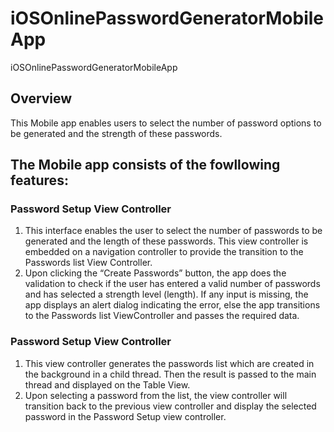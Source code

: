 # iOSOnlinePasswordGeneratorMobileApp
iOSOnlinePasswordGeneratorMobileApp

## Overview
This Mobile app enables users to select the number of password options to be generated
and the strength of these passwords.

## The Mobile app consists of the fowllowing features:

### Password Setup View Controller 
1. This interface enables the user to select the number of passwords to be generated
and the length of these passwords. This view controller is embedded on a
navigation controller to provide the transition to the Passwords list View Controller.
2. Upon clicking the “Create Passwords” button, the app does the validation to check if the user has
entered a valid number of passwords and has selected a strength level (length). If
any input is missing, the app displays an alert dialog indicating the error, else the app
transitions to the Passwords list ViewController and passes the required data. 

### Password Setup View Controller
1. This view controller generates the passwords list which are created in
the background in a child thread. Then the result is passed to the main thread
and displayed on the Table View.
2. Upon selecting a password from the list, the view controller will transition back to
the previous view controller and display the selected password in the Password
Setup view controller.
